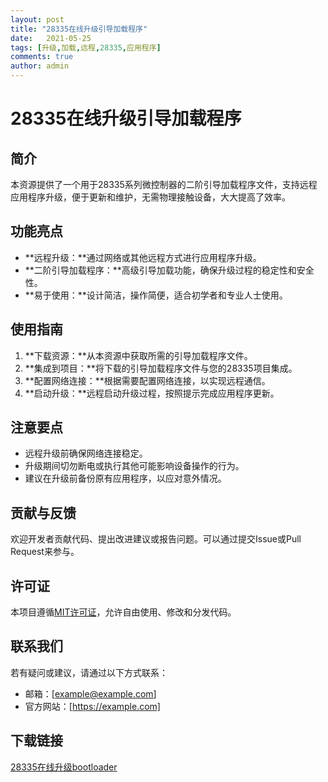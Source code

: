 ```yaml
---
layout: post
title: "28335在线升级引导加载程序"
date:   2021-05-25
tags: [升级,加载,远程,28335,应用程序]
comments: true
author: admin
---
```

# 28335在线升级引导加载程序

## 简介
本资源提供了一个用于28335系列微控制器的二阶引导加载程序文件，支持远程应用程序升级，便于更新和维护，无需物理接触设备，大大提高了效率。

## 功能亮点
- **远程升级：**通过网络或其他远程方式进行应用程序升级。
- **二阶引导加载程序：**高级引导加载功能，确保升级过程的稳定性和安全性。
- **易于使用：**设计简洁，操作简便，适合初学者和专业人士使用。

## 使用指南
1. **下载资源：**从本资源中获取所需的引导加载程序文件。
2. **集成到项目：**将下载的引导加载程序文件与您的28335项目集成。
3. **配置网络连接：**根据需要配置网络连接，以实现远程通信。
4. **启动升级：**远程启动升级过程，按照提示完成应用程序更新。

## 注意要点
- 远程升级前确保网络连接稳定。
- 升级期间切勿断电或执行其他可能影响设备操作的行为。
- 建议在升级前备份原有应用程序，以应对意外情况。

## 贡献与反馈
欢迎开发者贡献代码、提出改进建议或报告问题。可以通过提交Issue或Pull Request来参与。

## 许可证
本项目遵循[MIT许可证](LICENSE)，允许自由使用、修改和分发代码。

## 联系我们
若有疑问或建议，请通过以下方式联系：
- 邮箱：[example@example.com]
- 官方网站：[https://example.com]

## 下载链接

[28335在线升级bootloader](https://pan.quark.cn/s/8cf5344c4606)